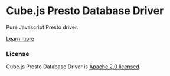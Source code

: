 # Cube.js Presto Database Driver

Pure Javascript Presto driver.

[Learn more](https://github.com/cube-js/cube.js#getting-started)

### License

Cube.js Presto Database Driver is [Apache 2.0 licensed](./LICENSE).
